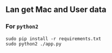 ## Lan get Mac and User data

### For `python2`

```
sudo pip install -r requirements.txt
sudo python2 ./app.py
```
